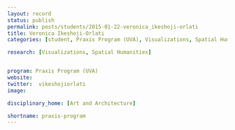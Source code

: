 ```yaml
---
layout: record
status: publish
permalink: posts/students/2015-01-22-veronica_ikeshoji-orlati
title: Veronica Ikeshoji-Orlati
categories: [student, Praxis Program (UVA), Visualizations, Spatial Humanities]

research: [Visualizations, Spatial Humanities]


program: Praxis Program (UVA)
website: 
twitter:  vikeshojiorlati
image: 

disciplinary_home: [Art and Architecture]

shortname: praxis-program
---
```


